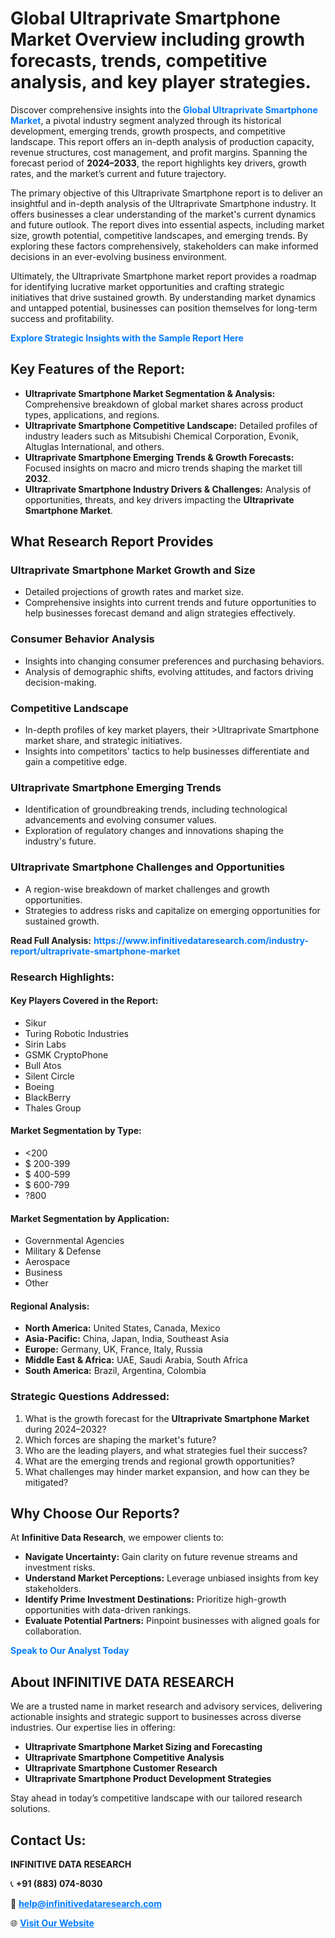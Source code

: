 <h1>Global Ultraprivate Smartphone Market Overview including growth forecasts, trends, competitive analysis, and key player strategies.</h1>
<p>
Discover comprehensive insights into the 
<a href="https://www.infinitivedataresearch.com/industry-report/ultraprivate-smartphone-market" rel="dofollow" style="color: #007BFF; text-decoration: none;"><strong>Global Ultraprivate Smartphone Market</strong></a>, a pivotal industry segment analyzed through its historical development, emerging trends, growth prospects, and competitive landscape. This report offers an in-depth analysis of production capacity, revenue structures, cost management, and profit margins. Spanning the forecast period of <strong>2024–2033</strong>, the report highlights key drivers, growth rates, and the market’s current and future trajectory.
</p>
<p>
The primary objective of this Ultraprivate Smartphone report is to deliver an insightful and in-depth analysis of the Ultraprivate Smartphone industry. It offers businesses a clear understanding of the market's current dynamics and future outlook. The report dives into essential aspects, including market size, growth potential, competitive landscapes, and emerging trends. By exploring these factors comprehensively, stakeholders can make informed decisions in an ever-evolving business environment.
</p>
<p>
Ultimately, the Ultraprivate Smartphone market report provides a roadmap for identifying lucrative market opportunities and crafting strategic initiatives that drive sustained growth. By understanding market dynamics and untapped potential, businesses can position themselves for long-term success and profitability.
</p>
<p>
<a href="https://www.infinitivedataresearch.com/request-sample/reportId=107117" style="color: #007BFF; text-decoration: none;"><strong>Explore Strategic Insights with the Sample Report Here</strong></a>
</p>

<h2>Key Features of the Report:</h2>
<ul>
<li><strong>Ultraprivate Smartphone Market Segmentation & Analysis:</strong> Comprehensive breakdown of global market shares across product types, applications, and regions.</li>
<li><strong>Ultraprivate Smartphone Competitive Landscape:</strong> Detailed profiles of industry leaders such as Mitsubishi Chemical Corporation, Evonik, Altuglas International, and others.</li>
<li><strong>Ultraprivate Smartphone Emerging Trends & Growth Forecasts:</strong> Focused insights on macro and micro trends shaping the market till <strong>2032</strong>.</li>
<li><strong>Ultraprivate Smartphone Industry Drivers & Challenges:</strong> Analysis of opportunities, threats, and key drivers impacting the <strong>Ultraprivate Smartphone Market</strong>.</li>
</ul>

<h2>What Research Report Provides</h2>
<h3>Ultraprivate Smartphone Market Growth and Size</h3>
<ul>
<li>Detailed projections of growth rates and market size.</li>
<li>Comprehensive insights into current trends and future opportunities to help businesses forecast demand and align strategies effectively.</li>
</ul>

<h3>Consumer Behavior Analysis</h3>
<ul>
<li>Insights into changing consumer preferences and purchasing behaviors.</li>
<li>Analysis of demographic shifts, evolving attitudes, and factors driving decision-making.</li>
</ul>

<h3>Competitive Landscape</h3>
<ul>
<li>In-depth profiles of key market players, their >Ultraprivate Smartphone market share, and strategic initiatives.</li>
<li>Insights into competitors' tactics to help businesses differentiate and gain a competitive edge.</li>
</ul>

<h3>Ultraprivate Smartphone Emerging Trends</h3>
<ul>
<li>Identification of groundbreaking trends, including technological advancements and evolving consumer values.</li>
<li>Exploration of regulatory changes and innovations shaping the industry's future.</li>
</ul>

<h3>Ultraprivate Smartphone Challenges and Opportunities</h3>
<ul>
<li>A region-wise breakdown of market challenges and growth opportunities.</li>
<li>Strategies to address risks and capitalize on emerging opportunities for sustained growth.</li>
</ul>
<p><strong>Read Full Analysis:</strong> <a href="https://www.infinitivedataresearch.com/industry-report/ultraprivate-smartphone-market" rel="dofollow" style="color: #007BFF; text-decoration: none;"><strong>https://www.infinitivedataresearch.com/industry-report/ultraprivate-smartphone-market</strong></a></p>
<h3>Research Highlights:</h3>
<h4>Key Players Covered in the Report:</h4>
<ul><li>Sikur</li><li>Turing Robotic Industries</li><li>Sirin Labs</li><li>GSMK CryptoPhone</li><li>Bull Atos</li><li>Silent Circle</li><li>Boeing</li><li>BlackBerry</li><li>Thales Group</li></ul>
<h4>Market Segmentation by Type:</h4>
<ul><li>&lt;200</li><li>$ 200-399</li><li>$ 400-599</li><li>$ 600-799</li><li>?800</li></ul>
<h4>Market Segmentation by Application:</h4>
<ul><li>Governmental Agencies</li><li>Military &amp; Defense</li><li>Aerospace</li><li>Business</li><li>Other</li></ul>

<h4>Regional Analysis:</h4>
<ul>
<li><strong>North America:</strong> United States, Canada, Mexico</li>
<li><strong>Asia-Pacific:</strong> China, Japan, India, Southeast Asia</li>
<li><strong>Europe:</strong> Germany, UK, France, Italy, Russia</li>
<li><strong>Middle East & Africa:</strong> UAE, Saudi Arabia, South Africa</li>
<li><strong>South America:</strong> Brazil, Argentina, Colombia</li>
</ul>

<h3>Strategic Questions Addressed:</h3>
<ol>
<li>What is the growth forecast for the <strong>Ultraprivate Smartphone Market</strong> during 2024–2032?</li>
<li>Which forces are shaping the market's future?</li>
<li>Who are the leading players, and what strategies fuel their success?</li>
<li>What are the emerging trends and regional growth opportunities?</li>
<li>What challenges may hinder market expansion, and how can they be mitigated?</li>
</ol>

<h2>Why Choose Our Reports?</h2>
<p>At <strong>Infinitive Data Research</strong>, we empower clients to:</p>
<ul>
<li><strong>Navigate Uncertainty:</strong> Gain clarity on future revenue streams and investment risks.</li>
<li><strong>Understand Market Perceptions:</strong> Leverage unbiased insights from key stakeholders.</li>
<li><strong>Identify Prime Investment Destinations:</strong> Prioritize high-growth opportunities with data-driven rankings.</li>
<li><strong>Evaluate Potential Partners:</strong> Pinpoint businesses with aligned goals for collaboration.</li>
</ul>
<p><a href="https://www.infinitivedataresearch.com/industry-report/ultraprivate-smartphone-market" rel="dofollow" style="color: #007BFF; text-decoration: none;"><strong>Speak to Our Analyst Today</strong></a></p>

<h2>About INFINITIVE DATA RESEARCH</h2>
<p>We are a trusted name in market research and advisory services, delivering actionable insights and strategic support to businesses across diverse industries. Our expertise lies in offering:</p>
<ul>
<li><strong>Ultraprivate Smartphone Market Sizing and Forecasting</strong></li>
<li><strong>Ultraprivate Smartphone Competitive Analysis</strong></li>
<li><strong>Ultraprivate Smartphone Customer Research</strong></li>
<li><strong>Ultraprivate Smartphone Product Development Strategies</strong></li>
</ul>
<p>Stay ahead in today’s competitive landscape with our tailored research solutions.</p>

<h2>Contact Us:</h2>
<p><strong>INFINITIVE DATA RESEARCH</strong></p>
<p>📞 <strong>+91 (883) 074-8030</strong></p>
<p>📧 <strong><a href="mailto:help@infinitivedataresearch.com" style="color: #007BFF;">help@infinitivedataresearch.com</a></strong></p>
<p>🌐 <strong><a href="https://www.infinitivedataresearch.com" rel="dofollow" style="color: #007BFF;">Visit Our Website</a></strong></p>